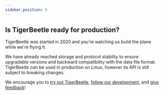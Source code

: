 ```yaml
---
sidebar_position: 5
---
```


## Is TigerBeetle ready for production?

TigerBeetle was started in 2020 and you're watching us build
the plane while we're flying it.

We have already reached storage and protocol stability to ensure
upgradable versions and backward compatibility with the data file
format.
TigerBeetle _can_ be used in production on Linux, however its API is
still subject to breaking changes.

We encourage you to [try out TigerBeetle](https://github.com/tigerbeetle/tigerbeetle#quickstart),
[follow our development](https://github.com/tigerbeetle/tigerbeetle#short-term-roadmap),
and [give feedback](https://slack.tigerbeetle.com/invite)!
